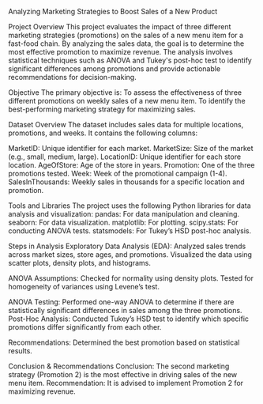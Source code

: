 Analyzing Marketing Strategies to Boost Sales of a New Product

Project Overview
This project evaluates the impact of three different marketing strategies (promotions) on the sales of a new menu item for a fast-food chain. By analyzing the sales data, the goal is to determine the most effective promotion to maximize revenue.
The analysis involves statistical techniques such as ANOVA and Tukey's post-hoc test to identify significant differences among promotions and provide actionable recommendations for decision-making.

Objective
The primary objective is:
To assess the effectiveness of three different promotions on weekly sales of a new menu item.
To identify the best-performing marketing strategy for maximizing sales.

Dataset Overview
The dataset includes sales data for multiple locations, promotions, and weeks. It contains the following columns:

MarketID: Unique identifier for each market.
MarketSize: Size of the market (e.g., small, medium, large).
LocationID: Unique identifier for each store location.
AgeOfStore: Age of the store in years.
Promotion: One of the three promotions tested.
Week: Week of the promotional campaign (1-4).
SalesInThousands: Weekly sales in thousands for a specific location and promotion.

Tools and Libraries
The project uses the following Python libraries for data analysis and visualization:
pandas: For data manipulation and cleaning.
seaborn: For data visualization.
matplotlib: For plotting.
scipy.stats: For conducting ANOVA tests.
statsmodels: For Tukey’s HSD post-hoc analysis.

Steps in Analysis
Exploratory Data Analysis (EDA):
Analyzed sales trends across market sizes, store ages, and promotions.
Visualized the data using scatter plots, density plots, and histograms.

ANOVA Assumptions:
Checked for normality using density plots.
Tested for homogeneity of variances using Levene’s test.

ANOVA Testing:
Performed one-way ANOVA to determine if there are statistically significant differences in sales among the three promotions.
Post-Hoc Analysis:
Conducted Tukey’s HSD test to identify which specific promotions differ significantly from each other.

Recommendations:
Determined the best promotion based on statistical results.

Conclusion & Recommendations
Conclusion: The second marketing strategy (Promotion 2) is the most effective in driving sales of the new menu item.
Recommendation: It is advised to implement Promotion 2 for maximizing revenue.
